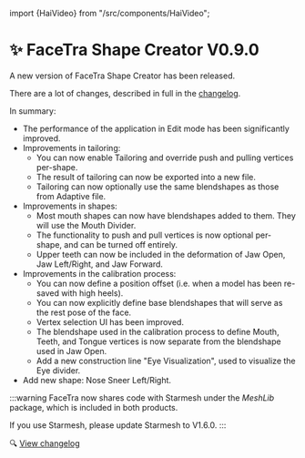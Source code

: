 ﻿---
date: 2024-11-29T13:00
---
import {HaiVideo} from "/src/components/HaiVideo";

# ✨ FaceTra Shape Creator V0.9.0

A new version of FaceTra Shape Creator has been released.

There are a lot of changes, described in full in the [changelog](/docs/changelogs/facetra-shape-creator#0.9.0).

In summary:
- The performance of the application in Edit mode has been significantly improved.
- Improvements in tailoring:
  - You can now enable Tailoring and override push and pulling vertices per-shape.
  - The result of tailoring can now be exported into a new file.
  - Tailoring can now optionally use the same blendshapes as those from Adaptive file.
- Improvements in shapes:
  - Most mouth shapes can now have blendshapes added to them. They will use the Mouth Divider.
  - The functionality to push and pull vertices is now optional per-shape, and can be turned off entirely.
  - Upper teeth can now be included in the deformation of Jaw Open, Jaw Left/Right, and Jaw Forward.
- Improvements in the calibration process:
  - You can now define a position offset (i.e. when a model has been re-saved with high heels).
  - You can now explicitly define base blendshapes that will serve as the rest pose of the face.
  - Vertex selection UI has been improved.
  - The blendshape used in the calibration process to define Mouth, Teeth, and Tongue vertices is now separate from the blendshape used in Jaw Open.
  - Add a new construction line "Eye Visualization", used to visualize the Eye divider.
- Add new shape: Nose Sneer Left/Right.

<HaiVideo src="/updates/img/2024-11-25-p0-6JaYH1MJ0A.mp4"></HaiVideo>

:::warning
FaceTra now shares code with Starmesh under the *MeshLib* package, which is included in both products.

If you use Starmesh, please update Starmesh to V1.6.0.
:::

🔍 [View changelog](/docs/changelogs/facetra-shape-creator#090)
